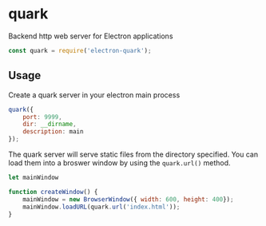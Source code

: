 # quark
Backend http web server for Electron applications

```javascript
const quark = require('electron-quark');
```

## Usage
Create a quark server in your electron main process

```javascript
quark({
    port: 9999,
    dir: __dirname,
    description: main
});
```

The quark server will serve static files from the directory specified.
You can load them into a broswer window by using the `quark.url()` method.

```javascript
let mainWindow

function createWindow() {
    mainWindow = new BrowserWindow({ width: 600, height: 400});
    mainWindow.loadURL(quark.url('index.html'));
}
```
